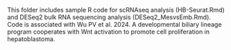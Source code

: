 This folder includes sample R code for scRNAseq analysis (HB-Seurat.Rmd) and DESeq2 bulk RNA sequencing analysis (DESeq2_MesvsEmb.Rmd).
Code is associated with Wu PV et al. 2024. A developmental biliary lineage program cooperates with Wnt activation to promote cell proliferation in hepatoblastoma.
